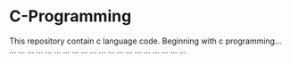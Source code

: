 # C-Programming
This repository contain c language code.
Beginning with c programming... ... ... ... ... ... ... ... ... ... ... ... ... ... ... ... ... ... ... ... ...
